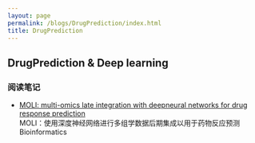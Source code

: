 ```yaml
---
layout: page
permalink: /blogs/DrugPrediction/index.html
title: DrugPrediction
---
```


## DrugPrediction & Deep learning

### 阅读笔记

- [MOLI: multi-omics late integration with deepneural networks for drug response prediction](https://Lilian-tju.github.io/blogs/reports/20220217-多组学数据深度神经网络药物预测.pdf)<br>MOLI：使用深度神经网络进行多组学数据后期集成以用于药物反应预测<br>Bioinformatics
